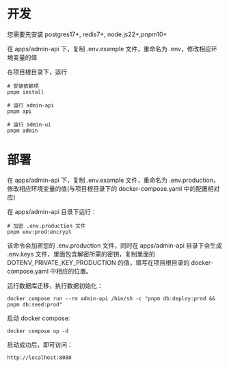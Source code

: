 # 开发

您需要先安装 postgres17+, redis7+, node.js22+,pnpm10+

在 apps/admin-api 下，复制 .env.example 文件，重命名为 .env，修改相应环境变量的值

在项目根目录下，运行

```
# 安装依赖项
pnpm install
```

```
# 运行 admin-api
pnpm api
```

```
# 运行 admin-ui
pnpm admin
```

# 部署

在 apps/admin-api 下，复制 .env.example 文件，重命名为 .env.production，修改相应环境变量的值(与项目根目录下的 docker-compose.yaml 中的配置相对应)

在 apps/admin-api 目录下运行：

```shell
# 加密 .env.production 文件
pnpm env:prod:encrypt
```

该命令会加密您的 .env.production 文件，同时在 apps/admin-api 目录下会生成 .env.keys 文件，里面包含解密所需的密钥，复制里面的 DOTENV_PRIVATE_KEY_PRODUCTION 的值，填写在项目根目录的 docker-compose.yaml 中相应的位置。

运行数据库迁移，执行数据初始化：

```shell
docker compose run --rm admin-api /bin/sh -c "pnpm db:deploy:prod && pnpm db:seed:prod"
```

启动 docker compose:

```shell
docker compose up -d
```

启动成功后，即可访问：

```
http://localhost:8080
```
